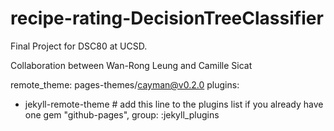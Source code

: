 # recipe-rating-DecisionTreeClassifier
Final Project for DSC80 at UCSD.

Collaboration between Wan-Rong Leung and Camille Sicat

remote_theme: pages-themes/cayman@v0.2.0
plugins:
- jekyll-remote-theme # add this line to the plugins list if you already have one
gem "github-pages", group: :jekyll_plugins